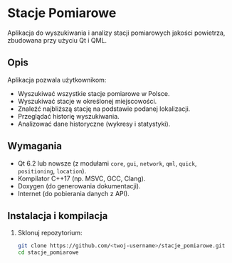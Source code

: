 # Stacje Pomiarowe

Aplikacja do wyszukiwania i analizy stacji pomiarowych jakości powietrza, zbudowana przy użyciu Qt i QML.

## Opis
Aplikacja pozwala użytkownikom:
- Wyszukiwać wszystkie stacje pomiarowe w Polsce.
- Wyszukiwać stacje w określonej miejscowości.
- Znaleźć najbliższą stację na podstawie podanej lokalizacji.
- Przeglądać historię wyszukiwania.
- Analizować dane historyczne (wykresy i statystyki).

## Wymagania
- Qt 6.2 lub nowsze (z modułami `core`, `gui`, `network`, `qml`, `quick`, `positioning`, `location`).
- Kompilator C++17 (np. MSVC, GCC, Clang).
- Doxygen (do generowania dokumentacji).
- Internet (do pobierania danych z API).

## Instalacja i kompilacja
1. Sklonuj repozytorium:
   ```bash
   git clone https://github.com/<twoj-username>/stacje_pomiarowe.git
   cd stacje_pomiarowe